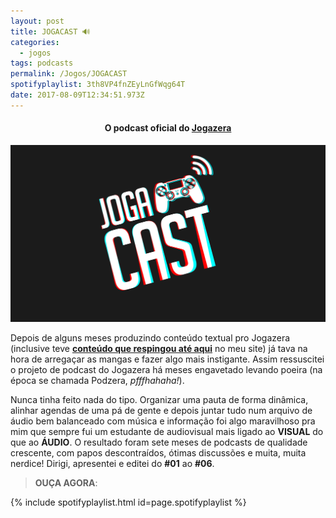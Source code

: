 ```yaml
---
layout: post
title: JOGACAST 🔊
categories:
  - jogos
tags: podcasts
permalink: /Jogos/JOGACAST
spotifyplaylist: 3th8VP4fnZEyLnGfWqg64T
date: 2017-08-09T12:34:51.973Z
---
```

<h4><p style="text-align:center"><strong>O podcast oficial do <a href="/Trampos/jogazera">Jogazera</a></strong></p></h4>

![capa do jogacast, com letreiro do podcast e um controle do Playstation 4](/images/uploads/1_ioyfsicuc-kzzmvtj_ovua.png)

Depois de alguns meses produzindo conteúdo textual pro Jogazera (inclusive teve [**conteúdo que respingou até aqui**](/textos/gamedesigncomportamental.html) no meu site) já tava na hora de arregaçar as mangas e fazer algo mais instigante. Assim ressuscitei o projeto de podcast do Jogazera há meses engavetado levando poeira (na época se chamada Podzera, *pfffhahaha!*).

Nunca tinha feito nada do tipo. Organizar uma pauta de forma dinâmica, alinhar agendas de uma pá de gente e depois juntar tudo num arquivo de áudio bem balanceado com música e informação foi algo maravilhoso pra mim que sempre fui um estudante de audiovisual mais ligado ao **VISUAL** do que ao **ÁUDIO**. O resultado foram sete meses de podcasts de qualidade crescente, com papos descontraídos, ótimas discussões e muita, muita nerdice! Dirigi, apresentei e editei do **\#01** ao **\#06**.

> **OUÇA AGORA**:

{% include spotifyplaylist.html id=page.spotifyplaylist %}